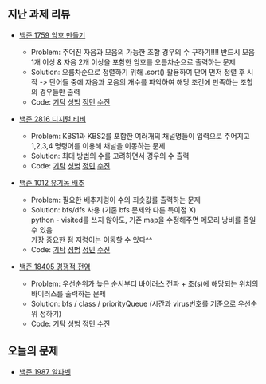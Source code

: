 ## 지난 과제 리뷰

- [백준 1759 암호 만들기](https://www.acmicpc.net/problem/1759)     
  - Problem: 주어진 자음과 모음의 가능한 조합 경우의 수 구하기!!!! 반드시 모음 1개 이상 & 자음 2개 이상을 포함한 암호를 오름차순으로 출력하는 문제
  - Solution: 오름차순으로 정렬하기 위해 .sort() 활용하여 단어 먼저 정렬 후 시작 
  -> 단어들 중에 자음과 모음의 개수를 파악하여 해당 조건에 만족하는 조합의 경우들만 출력     
  - Code: [기탁]() [성범](https://github.com/KvngSungBum/CodingTest/blob/zoas/src/BaekJoon/encryption_1759.java) [정민](https://github.com/ZenithOfApex/xonmin/blob/master/pythonProject/collegeBaseClass/createPw.py) [수진]()

- [백준 2816 디지털 티비](https://www.acmicpc.net/problem/2816)
  - Problem: KBS1과 KBS2를 포함한 여러개의 채널명들이 입력으로 주어지고 1,2,3,4 명령어를 이용해 채널을 이동하는 문제
  - Solution: 최대 방법의 수를 고려하면서 경우의 수 출력        
  - Code: [기탁]() [성범](https://github.com/KvngSungBum/CodingTest/blob/zoas/src/BaekJoon/digitalTV_2816.java) [정민](https://github.com/ZenithOfApex/xonmin/blob/master/pythonProject/digitalTV_Q2816.py) [수진]()

- [백준 1012 유기농 배추](https://www.acmicpc.net/problem/1012)
  - Problem: 필요한 배추지렁이 수의 최솟값를 출력하는 문제
  - Solution: bfs/dfs 사용 (기존 bfs 문제와 다른 특이점 X)             
    python - visited를 쓰지 않아도, 기존 map을 수정해주면 메모리 낭비를 줄일 수 있음          
    가장 중요한 점 지렁이는 이동할 수 있다^^                 
  - Code: [기탁]() [성범](https://github.com/KvngSungBum/CodingTest/blob/zoas/src/BaekJoon/organicCabbage_1012.java) [정민](https://github.com/ZenithOfApex/xonmin/blob/master/pythonProject/collegeBaseClass/organicCabbage.py) [수진](https://github.com/ZenithOfApex/suzan/blob/master/DFSnBFS/baekjoon/1012.py)

- [백준 18405 경쟁적 전염](https://www.acmicpc.net/problem/18405)
  - Problem: 우선순위가 높은 순서부터 바이러스 전파 + 초(s)에 해당되는 위치의 바이러스를 출력하는 문제
  - Solution: bfs / class / priorityQueue (시간과 virus번호를 기준으로 우선순위 정하기)        
  - Code: [기탁]() [성범](https://github.com/KvngSungBum/CodingTest/blob/zoas/src/BaekJoon/contamination_18405.java) [정민](https://github.com/ZenithOfApex/xonmin/blob/master/pythonProject/collegeBaseClass/CompetitiveInfection_Q18405.py) [수진](https://github.com/ZenithOfApex/suzan/blob/master/DFSnBFS/baekjoon/18405.py)

## 오늘의 문제

- [백준 1987 알파벳](https://www.acmicpc.net/problem/1987)
